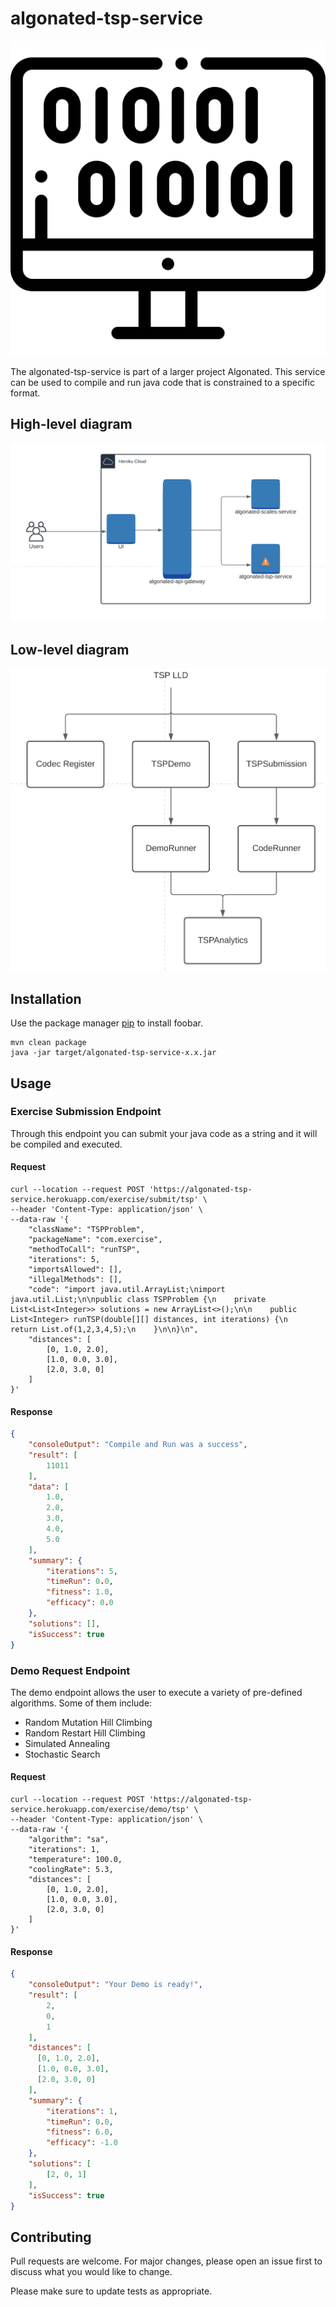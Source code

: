 # algonated-tsp-service

![alt text](img/logo.svg)

The algonated-tsp-service is part of a larger project Algonated. This service can be used to compile and run java code that is constrained to a specific format.

## High-level diagram
![alt text](img/tsp-hld.png)
## Low-level diagram
![alt text](img/tsp-lld.png)
## Installation

Use the package manager [pip](https://pip.pypa.io/en/stable/) to install foobar.

```shell
mvn clean package
java -jar target/algonated-tsp-service-x.x.jar
```

## Usage
### Exercise Submission Endpoint
Through this endpoint you can submit your java code as a string and it will be compiled and executed.
#### Request
```shell
curl --location --request POST 'https://algonated-tsp-service.herokuapp.com/exercise/submit/tsp' \
--header 'Content-Type: application/json' \
--data-raw '{
    "className": "TSPProblem",
    "packageName": "com.exercise",
    "methodToCall": "runTSP",
    "iterations": 5,
    "importsAllowed": [],
    "illegalMethods": [],
    "code": "import java.util.ArrayList;\nimport java.util.List;\n\npublic class TSPProblem {\n    private List<List<Integer>> solutions = new ArrayList<>();\n\n    public List<Integer> runTSP(double[][] distances, int iterations) {\n        return List.of(1,2,3,4,5);\n    }\n\n}\n",
    "distances": [
        [0, 1.0, 2.0],
        [1.0, 0.0, 3.0],
        [2.0, 3.0, 0]
    ]
}'
```
#### Response
```json
{
    "consoleOutput": "Compile and Run was a success",
    "result": [
        11011
    ],
    "data": [
        1.0,
        2.0,
        3.0,
        4.0,
        5.0
    ],
    "summary": {
        "iterations": 5,
        "timeRun": 0.0,
        "fitness": 1.0,
        "efficacy": 0.0
    },
    "solutions": [],
    "isSuccess": true
}
```

### Demo Request Endpoint
The demo endpoint allows the user to execute a variety of pre-defined algorithms. Some of them include:
* Random Mutation Hill Climbing
* Random Restart Hill Climbing
* Simulated Annealing
* Stochastic Search

#### Request
```shell
curl --location --request POST 'https://algonated-tsp-service.herokuapp.com/exercise/demo/tsp' \
--header 'Content-Type: application/json' \
--data-raw '{
    "algorithm": "sa",
    "iterations": 1,
    "temperature": 100.0,
    "coolingRate": 5.3,
    "distances": [
        [0, 1.0, 2.0],
        [1.0, 0.0, 3.0],
        [2.0, 3.0, 0]
    ]
}'
```
#### Response
```json
{
    "consoleOutput": "Your Demo is ready!",
    "result": [
        2,
        0,
        1
    ],
    "distances": [
      [0, 1.0, 2.0],
      [1.0, 0.0, 3.0],
      [2.0, 3.0, 0]
    ],
    "summary": {
        "iterations": 1,
        "timeRun": 0.0,
        "fitness": 6.0,
        "efficacy": -1.0
    },
    "solutions": [
        [2, 0, 1]
    ],
    "isSuccess": true
}
```

## Contributing
Pull requests are welcome. For major changes, please open an issue first to discuss what you would like to change.

Please make sure to update tests as appropriate.
